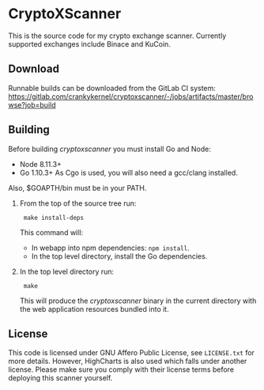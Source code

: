 # CryptoXScanner

This is the source code for my crypto exchange scanner. Currently
supported exchanges include Binace and KuCoin.

## Download

Runnable builds can be downloaded from the GitLab CI system:
https://gitlab.com/crankykernel/cryptoxscanner/-/jobs/artifacts/master/browse?job=build

## Building

Before building _cryptoxscanner_ you must install Go and Node:
- Node 8.11.3+
- Go 1.10.3+
As Cgo is used, you will also need a gcc/clang installed.

Also, $GOAPTH/bin must be in your PATH.

1. From the top of the source tree run:

		make install-deps

	This command will:
	- In webapp into npm dependencies: `npm install`.
	- In the top level directory, install the Go dependencies.

2. In the top level directory run:

		make

	This will produce the *cryptoxscanner* binary in the current
    directory with the web application resources bundled into it.

## License

This code is licensed under GNU Affero Public License, see
`LICENSE.txt` for more details. However, HighCharts is also used which
falls under another license. Please make sure you comply with their
license terms before deploying this scanner yourself.
